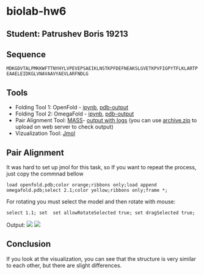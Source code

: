 # biolab-hw6

Student: Patrushev Boris 19213
------
## Sequence

`MDKGDVTALPMKKWFTTNYHYLVPEVEPSAEIKLNSTKPFDEFNEAKSLGVETKPVFIGPYTFLKLARTPEAAELEIDKGLVNAVAAVYAEVLARFNDLG`

## Tools

- Folding Tool 1: OpenFold - [ipynb](/openfold/OpenFold.ipynb), [pdb-output](/openfold/openfold.pdb)
- Folding Tool 2: OmegaFold - [ipynb](/omegafold/omegafold.ipynb), [pdb-output](/omegafold/omegafold.pdb)
- Pair Alignment Tool: [MASS](http://bioinfo3d.cs.tau.ac.il/MASS/server.html)- [output with logs](/mass) (you can use [archive.zip](Archive.zip) to upload on web server to check output) 
- Vizualization Tool: [Jmol](https://jmol.sourceforge.net/)

## Pair Alignment

It was hard to set up jmol for this task, so If you want to repeat the process, just copy the commnad bellow

`load openfold.pdb;color orange;ribbons only;load append omegafold.pdb;select 2.1;color yellow;ribbons only;frame *;`

For rotating you must select the model and then rotate with mouse:

`select 1.1; set  set allowRotateSelected true; set dragSelected true;`

Output:
![](/images/out.gif)
![](/images/out_mass.gif)


## Conclusion
If you look at the visualization, you can see that the structure is very similar to each other, but there are slight differences.
